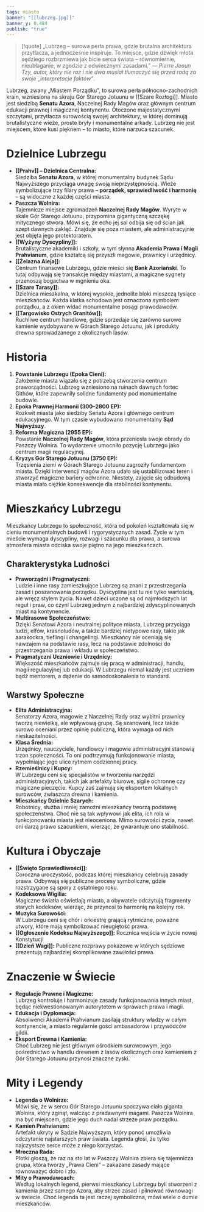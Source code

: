```yaml
---
tags: miasto
banner: "[[lubrzeg.jpg]]"
banner_y: 0.484
publish: "true"
---
```

> [!quote] „Lubrzeg – surowa perła prawa, gdzie brutalna architektura przytłacza, a jednocześnie inspiruje. To miejsce, gdzie dźwięk młota sędziego rozbrzmiewa jak bicie serca świata – równomiernie, nieubłaganie, w zgodzie z odwiecznymi zasadami.”
> — _Pierre Jeoun Tzy, autor, który nie raz i nie dwa musiał tłumaczyć się przed radą za swoje „interpretacje faktów”_.

Lubrzeg, zwany „Miastem Porządku”, to surowa perła północno-zachodnich krain, wzniesiona na skraju Gór Starego Jotuunu w [[Szare Rozłogi]]. Miasto jest siedzibą **Senatu Azora**, Naczelnej Rady Magów oraz głównym centrum edukacji prawnej i magicznej kontynentu. Otoczone majestatycznymi szczytami, przytłacza surowością swojej architektury, w której dominują brutalistyczne wieże, proste bryły i monumentalne arkady. Lubrzeg nie jest miejscem, które kusi pięknem – to miasto, które narzuca szacunek.
# **Dzielnice Lubrzegu**
- **[[Prahv]] – Dzielnica Centralna:**  
    Siedziba **Senatu Azora**, w której monumentalny budynek Sądu Najwyższego przyciąga uwagę swoją nieprzystępnością. Wieże symbolizujące trzy filary prawa – **porządek, sprawiedliwość i harmonię** – są widoczne z każdej części miasta.
- **Paszcza Wolnira:**  
    Tajemnicze miejsce zgromadzeń **Naczelnej Rady Magów**. Wyryte w skale Gór Starego Jotuunu, przypomina gigantyczną szczękę mitycznego stwora. Mówi się, że echo jej sal odbija się od ścian jak szept dawnych zaklęć. Znajduje się poza miastem, ale administracyjnie jest objęta jego protektoratem.
- **[[Wyżyny Dyscypliny]]:**  
    Brutalistyczne akademiki i szkoły, w tym słynna **Akademia Prawa i Magii Prahvianum**, gdzie kształcą się przyszli magowie, prawnicy i urzędnicy.
- **[[Żelazna Aleja]]:**  
    Centrum finansowe Lubrzegu, gdzie mieści się **Bank Azoriański**. To tutaj odbywają się transakcje między miastami, a magiczne sygnety przenoszą bogactwa w mgnieniu oka.
- **[[Szare Tarasy]]:**  
    Dzielnica mieszkalna, w której wysokie, jednolite bloki mieszczą tysiące mieszkańców. Każda klatka schodowa jest oznaczona symbolem porządku, a z okien widać monumentalne posągi prawodawców.
- **[[Targowisko Ostrych Granitów]]:**  
    Ruchliwe centrum handlowe, gdzie sprzedaje się zarówno surowe kamienie wydobywane w Górach Starego Jotuunu, jak i produkty drewna sprowadzanego z okolicznych lasów.
# **Historia**
1. **Powstanie Lubrzegu (Epoka Cieni):**  
    Założenie miasta wiązało się z potrzebą stworzenia centrum praworządności. Lubrzeg wzniesiono na ruinach dawnych fortec Githów, które zapewniły solidne fundamenty pod monumentalne budowle.
2. **Epoka Prawnej Harmonii (300–2800 EP):**  
    Rozkwit miasta jako siedziby Senatu Azora i głównego centrum edukacyjnego. W tym czasie wybudowano monumentalny **Sąd Najwyższy**.
3. **Reforma Magiczna (2955 EP):**  
    Powstanie **Naczelnej Rady Magów**, która przeniosła swoje obrady do Paszczy Wolnira. To wydarzenie umocniło pozycję Lubrzegu jako centrum magii regulacyjnej.
4. **Kryzys Gór Starego Jotuunu (3750 EP):**  
    Trzęsienia ziemi w Górach Starego Jotuunu zagroziły fundamentom miasta. Dzięki interwencji magów Azora udało się ustabilizować teren i stworzyć magiczne bariery ochronne. Niestety, zajęcie się odbudową miasta miało ciężkie konsekwencje dla stabilności kontynentu.
# **Mieszkańcy Lubrzegu**
Mieszkańcy Lubrzegu to społeczność, która od pokoleń kształtowała się w cieniu monumentalnych budowli i rygorystycznych zasad. Życie w tym mieście wymaga dyscypliny, rozwagi i szacunku dla prawa, a surowa atmosfera miasta odciska swoje piętno na jego mieszkańcach.
## **Charakterystyka Ludności**
- **Praworządni i Pragmatyczni:**  
    Ludzie i inne rasy zamieszkujące Lubrzeg są znani z przestrzegania zasad i poszanowania porządku. Dyscyplina jest tu nie tylko wartością, ale wręcz stylem życia. Nawet dzieci uczone są od najmłodszych lat reguł i praw, co czyni Lubrzeg jednym z najbardziej zdyscyplinowanych miast na kontynencie.
- **Multirasowe Społeczeństwo:**  
    Dzięki Senatowi Azora i neutralnej polityce miasta, Lubrzeg przyciąga ludzi, elfów, krasnoludów, a także bardziej nietypowe rasy, takie jak aarakockra, tieflingi i changelingi. Mieszkańcy nie oceniają się nawzajem na podstawie rasy, lecz na podstawie zdolności do przestrzegania prawa i wkładu w społeczeństwo.
- **Pragmatyczni Uczniowie i Urzędnicy:**  
    Większość mieszkańców zajmuje się pracą w administracji, handlu, magii regulacyjnej lub edukacji. W Lubrzegu niemal każdy jest uczniem bądź mentorem, a dążenie do samodoskonalenia to standard.
## **Warstwy Społeczne**
- **Elita Administracyjna:**  
    Senatorzy Azora, magowie z Naczelnej Rady oraz wybitni prawnicy tworzą niewielką, ale wpływową grupę. Są szanowani, lecz także surowo oceniani przez opinię publiczną, która wymaga od nich nieskazitelności.
- **Klasa Średnia:**  
    Urzędnicy, nauczyciele, handlowcy i magowie administracyjni stanowią trzon społeczności. To oni podtrzymują funkcjonowanie miasta, wypełniając jego ulice rytmem codziennej pracy.
- **Rzemieślnicy i Kupcy:**  
    W Lubrzegu ceni się specjalistów w tworzeniu narzędzi administracyjnych, takich jak artefakty biurowe, sigile ochronne czy magiczne pieczęcie. Kupcy zaś zajmują się eksportem lokalnych surowców, zwłaszcza drewna i kamienia.
- **Mieszkańcy Dzielnic Szarych:**  
    Robotnicy, służba i mniej zamożni mieszkańcy tworzą podstawę społeczeństwa. Choć nie są tak wpływowi jak elita, ich rola w funkcjonowaniu miasta jest nieoceniona. Mimo surowości życia, nawet oni darzą prawo szacunkiem, wierząc, że gwarantuje ono stabilność.
# **Kultura i Obyczaje**
- **[[Święto Sprawiedliwości]]:**  
    Coroczna uroczystość, podczas której mieszkańcy celebrują zasady prawa. Odbywają się publiczne procesy symboliczne, gdzie rozstrzygane są spory z ostatniego roku.
- **Kodeksowa Wigilia:**  
    Magiczne światła oświetlają miasto, a obywatele odczytują fragmenty starych kodeksów, wierząc, że przynosi to harmonię na kolejny rok.
- **Muzyka Surowości:**  
    W Lubrzegu ceni się chór i orkiestrę grającą rytmiczne, poważne utwory, które mają symbolizować nieugiętość prawa.
- **[[Ogłoszenie Kodeksu Najwyższego]]:**
	Rocznica wejścia w życie nowej Konstytucji
- **[[Dzień Wagi]]:**
	Publiczne rozprawy pokazowe w których sędziowe prezentują najbardziej skomplikowane zawiłości prawa.
# **Znaczenie w Świecie**
- **Regulacje Prawne i Magiczne:**  
    Lubrzeg kontroluje i harmonizuje zasady funkcjonowania innych miast, będąc niekwestionowanym autorytetem w sprawach prawa i magii.
- **Edukacja i Dyplomacja:**  
    Absolwenci Akademii Prahvianum zasilają struktury władzy w całym kontynencie, a miasto regularnie gości ambasadorów i przywódców gildii.
- **Eksport Drewna i Kamienia:**  
    Choć Lubrzeg nie jest głównym ośrodkiem surowcowym, jego pośrednictwo w handlu drewnem z lasów okolicznych oraz kamieniem z Gór Starego Jotuunu przynosi znaczne zyski.
# **Mity i Legendy**
- **Legenda o Wolnirze:**  
    Mówi się, że w sercu Gór Starego Jotuunu spoczywa ciało giganta Wolnira, który zginął, walcząc z pradawnymi magami. Paszcza Wolnira ma być miejscem, gdzie jego duch nadal strzeże praw porządku.
- **Kamień Prahvianum:**  
    Artefakt ukryty w Sądzie Najwyższym, który ponoć umożliwia odczytanie najstarszych praw świata. Legenda głosi, że tylko najczystsze serce może z niego korzystać.
- **Mroczna Rada:**  
    Plotki głoszą, że raz na sto lat w Paszczy Wolnira zbiera się tajemnicza grupa, która tworzy „Prawa Cieni” – zakazane zasady mające równoważyć dobro i zło.
- **Mity o Prawodawcach:**  
	Według lokalnych legend, pierwsi mieszkańcy Lubrzegu byli stworzeni z kamienia przez samego Azora, aby strzec zasad i pilnować równowagi w świecie. Choć legenda ta jest raczej symboliczna, mówi wiele o dumie mieszkańców.
